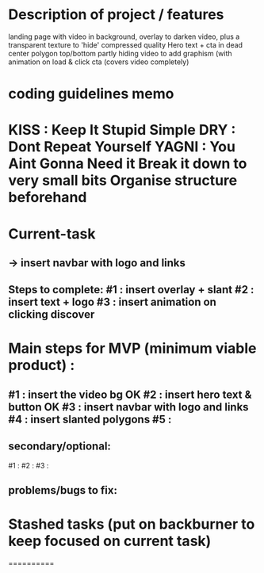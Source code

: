 Description of project / features
===============================
landing page with video in background, overlay to darken video, plus a transparent texture to 'hide' compressed quality
Hero text + cta in dead center
polygon top/bottom partly hiding video to add graphism (with animation on load & click cta (covers video completely)

coding guidelines memo 
=============
KISS : Keep It Stupid Simple
DRY : Dont Repeat Yourself
YAGNI : You Aint Gonna Need it
Break it down to very small bits
Organise structure beforehand
=============

Current-task 
==========
-> insert navbar with logo and links
---
Steps to complete:
#1 : insert overlay + slant
#2 : insert text + logo
#3 : insert animation on clicking discover
---

Main steps for MVP (minimum viable product) :
==========
#1 : insert the video bg OK
#2 : insert hero text & button OK
#3 : insert navbar with logo and links
#4 : insert slanted polygons
#5 : 
---

secondary/optional:
------------------
#1 : 
#2 : 
#3 : 


problems/bugs to fix:
------------------


Stashed tasks (put on backburner to keep focused on current task)
==========

========== 